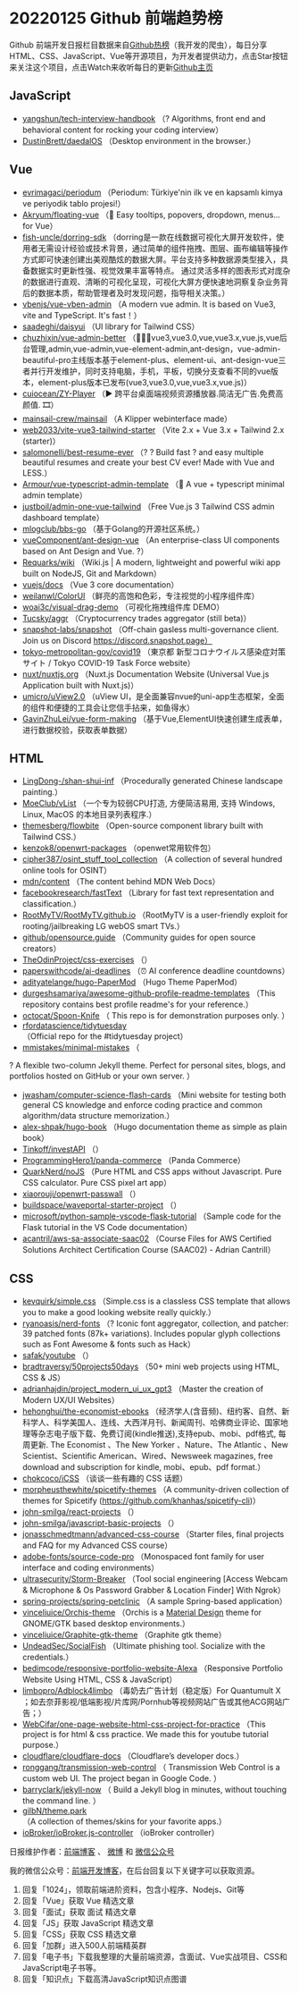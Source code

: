 # 20220125 Github 前端趋势榜

Github 前端开发日报栏目数据来自[Github热榜](https://github.qdkfweb.cn/)（我开发的爬虫），每日分享HTML、CSS、JavaScript、Vue等开源项目，为开发者提供动力，点击Star按钮来关注这个项目，点击Watch来收听每日的更新[Github主页](https://github.com/kujian/githubTrending)
## JavaScript

* [yangshun/tech-interview-handbook](https://github.com/yangshun/tech-interview-handbook) （? Algorithms, front end and behavioral content for rocking your coding interview）
* [DustinBrett/daedalOS](https://github.com/DustinBrett/daedalOS) （Desktop environment in the browser.）

## Vue

* [evrimagaci/periodum](https://github.com/evrimagaci/periodum) （Periodum: Türkiye'nin ilk ve en kapsamlı kimya ve periyodik tablo projesi!）
* [Akryum/floating-vue](https://github.com/Akryum/floating-vue) （&#x1f4ac; Easy tooltips, popovers, dropdown, menus... for Vue）
* [fish-uncle/dorring-sdk](https://github.com/fish-uncle/dorring-sdk) （dorring是一款在线数据可视化大屏开发软件，使用者无需设计经验或技术背景，通过简单的组件拖拽、图层、画布编辑等操作方式即可快速创建出美观酷炫的数据大屏。平台支持多种数据源类型接入，具备数据实时更新性强、视觉效果丰富等特点。 通过灵活多样的图表形式对庞杂的数据进行直观、清晰的可视化呈现，可视化大屏方便快速地洞察复杂业务背后的数据本质，帮助管理者及时发现问题，指导相关决策。）
* [vbenjs/vue-vben-admin](https://github.com/vbenjs/vue-vben-admin) （A modern vue admin. It is based on Vue3, vite and TypeScript. It's fast！）
* [saadeghi/daisyui](https://github.com/saadeghi/daisyui) （UI library for Tailwind CSS）
* [chuzhixin/vue-admin-better](https://github.com/chuzhixin/vue-admin-better) （&#x1f680;&#x1f680;&#x1f680;vue3,vue3.0,vue,vue3.x,vue.js,vue后台管理,admin,vue-admin,vue-element-admin,ant-design，vue-admin-beautiful-pro主线版本基于element-plus、element-ui、ant-design-vue三者并行开发维护，同时支持电脑，手机，平板，切换分支查看不同的vue版本，element-plus版本已发布(vue3,vue3.0,vue,vue3.x,vue.js)）
* [cuiocean/ZY-Player](https://github.com/cuiocean/ZY-Player) （&#x25b6;&#xfe0f; 跨平台桌面端视频资源播放器.简洁无广告.免费高颜值. &#x1f39e;）
* [mainsail-crew/mainsail](https://github.com/mainsail-crew/mainsail) （A Klipper webinterface made）
* [web2033/vite-vue3-tailwind-starter](https://github.com/web2033/vite-vue3-tailwind-starter) （Vite 2.x + Vue 3.x + Tailwind 2.x (starter)）
* [salomonelli/best-resume-ever](https://github.com/salomonelli/best-resume-ever) （? ? Build fast ? and easy multiple beautiful resumes and create your best CV ever! Made with Vue and LESS.）
* [Armour/vue-typescript-admin-template](https://github.com/Armour/vue-typescript-admin-template) （&#x1f596; A vue + typescript minimal admin template）
* [justboil/admin-one-vue-tailwind](https://github.com/justboil/admin-one-vue-tailwind) （Free Vue.js 3 Tailwind CSS admin dashboard template）
* [mlogclub/bbs-go](https://github.com/mlogclub/bbs-go) （基于Golang的开源社区系统。）
* [vueComponent/ant-design-vue](https://github.com/vueComponent/ant-design-vue) （An enterprise-class UI components based on Ant Design and Vue. ?）
* [Requarks/wiki](https://github.com/Requarks/wiki) （Wiki.js | A modern, lightweight and powerful wiki app built on NodeJS, Git and Markdown）
* [vuejs/docs](https://github.com/vuejs/docs) （Vue 3 core documentation）
* [weilanwl/ColorUI](https://github.com/weilanwl/ColorUI) （鲜亮的高饱和色彩，专注视觉的小程序组件库）
* [woai3c/visual-drag-demo](https://github.com/woai3c/visual-drag-demo) （可视化拖拽组件库 DEMO）
* [Tucsky/aggr](https://github.com/Tucsky/aggr) （Cryptocurrency trades aggregator (still beta)）
* [snapshot-labs/snapshot](https://github.com/snapshot-labs/snapshot) （Off-chain gasless multi-governance client. Join us on Discord https://discord.snapshot.page）
* [tokyo-metropolitan-gov/covid19](https://github.com/tokyo-metropolitan-gov/covid19) （東京都 新型コロナウイルス感染症対策サイト / Tokyo COVID-19 Task Force website）
* [nuxt/nuxtjs.org](https://github.com/nuxt/nuxtjs.org) （Nuxt.js Documentation Website (Universal Vue.js Application built with Nuxt.js)）
* [umicro/uView2.0](https://github.com/umicro/uView2.0) （uView UI，是全面兼容nvue的uni-app生态框架，全面的组件和便捷的工具会让您信手拈来，如鱼得水）
* [GavinZhuLei/vue-form-making](https://github.com/GavinZhuLei/vue-form-making) （基于Vue,ElementUI快速创建生成表单，进行数据校验，获取表单数据）

## HTML

* [LingDong-/shan-shui-inf](https://github.com/LingDong-/shan-shui-inf) （Procedurally generated Chinese landscape painting.）
* [MoeClub/vList](https://github.com/MoeClub/vList) （一个专为较弱CPU打造, 方便简洁易用, 支持 Windows, Linux, MacOS 的本地目录列表程序.）
* [themesberg/flowbite](https://github.com/themesberg/flowbite) （Open-source component library built with Tailwind CSS.）
* [kenzok8/openwrt-packages](https://github.com/kenzok8/openwrt-packages) （openwet常用软件包）
* [cipher387/osint_stuff_tool_collection](https://github.com/cipher387/osint_stuff_tool_collection) （A collection of several hundred online tools for OSINT）
* [mdn/content](https://github.com/mdn/content) （The content behind MDN Web Docs）
* [facebookresearch/fastText](https://github.com/facebookresearch/fastText) （Library for fast text representation and classification.）
* [RootMyTV/RootMyTV.github.io](https://github.com/RootMyTV/RootMyTV.github.io) （RootMyTV is a user-friendly exploit for rooting/jailbreaking LG webOS smart TVs.）
* [github/opensource.guide](https://github.com/github/opensource.guide) （Community guides for open source creators）
* [TheOdinProject/css-exercises](https://github.com/TheOdinProject/css-exercises) （）
* [paperswithcode/ai-deadlines](https://github.com/paperswithcode/ai-deadlines) （&#x23f0; AI conference deadline countdowns）
* [adityatelange/hugo-PaperMod](https://github.com/adityatelange/hugo-PaperMod) （Hugo Theme PaperMod）
* [durgeshsamariya/awesome-github-profile-readme-templates](https://github.com/durgeshsamariya/awesome-github-profile-readme-templates) （This repository contains best profile readme's for your reference.）
* [octocat/Spoon-Knife](https://github.com/octocat/Spoon-Knife) （
        This repo is for demonstration purposes only.
      ）
* [rfordatascience/tidytuesday](https://github.com/rfordatascience/tidytuesday) （Official repo for the #tidytuesday project）
* [mmistakes/minimal-mistakes](https://github.com/mmistakes/minimal-mistakes) （
        
? A flexible two-column Jekyll theme. Perfect for personal sites, blogs, and portfolios hosted on GitHub or your own server.
      ）
* [jwasham/computer-science-flash-cards](https://github.com/jwasham/computer-science-flash-cards) （Mini website for testing both general CS knowledge and enforce coding practice and common algorithm/data structure memorization.）
* [alex-shpak/hugo-book](https://github.com/alex-shpak/hugo-book) （Hugo documentation theme as simple as plain book）
* [Tinkoff/investAPI](https://github.com/Tinkoff/investAPI) （）
* [ProgrammingHero1/panda-commerce](https://github.com/ProgrammingHero1/panda-commerce) （Panda Commerce）
* [QuarkNerd/noJS](https://github.com/QuarkNerd/noJS) （Pure HTML and CSS apps without Javascript. Pure CSS calculator. Pure CSS pixel art app）
* [xiaorouji/openwrt-passwall](https://github.com/xiaorouji/openwrt-passwall) （）
* [buildspace/waveportal-starter-project](https://github.com/buildspace/waveportal-starter-project) （）
* [microsoft/python-sample-vscode-flask-tutorial](https://github.com/microsoft/python-sample-vscode-flask-tutorial) （Sample code for the Flask tutorial in the VS Code documentation）
* [acantril/aws-sa-associate-saac02](https://github.com/acantril/aws-sa-associate-saac02) （Course Files for AWS Certified Solutions Architect Certification Course (SAAC02) - Adrian Cantrill）

## CSS

* [kevquirk/simple.css](https://github.com/kevquirk/simple.css) （Simple.css is a classless CSS template that allows you to make a good looking website really quickly.）
* [ryanoasis/nerd-fonts](https://github.com/ryanoasis/nerd-fonts) （? Iconic font aggregator, collection, and patcher: 39 patched fonts (87k+ variations). Includes popular glyph collections such as Font Awesome &amp; fonts such as Hack）
* [safak/youtube](https://github.com/safak/youtube) （）
* [bradtraversy/50projects50days](https://github.com/bradtraversy/50projects50days) （50+ mini web projects using HTML, CSS &amp; JS）
* [adrianhajdin/project_modern_ui_ux_gpt3](https://github.com/adrianhajdin/project_modern_ui_ux_gpt3) （Master the creation of Modern UX/UI Websites）
* [hehonghui/the-economist-ebooks](https://github.com/hehonghui/the-economist-ebooks) （经济学人(含音频)、纽约客、自然、新科学人、科学美国人、连线、大西洋月刊、新闻周刊、哈佛商业评论、国家地理等杂志电子版下载、免费订阅(kindle推送),支持epub、mobi、pdf格式, 每周更新. The Economist 、The New Yorker 、Nature、The Atlantic 、New Scientist、Scientific American、Wired、Newsweek magazines, free download and subscription for kindle, mobi、epub、pdf format.）
* [chokcoco/iCSS](https://github.com/chokcoco/iCSS) （谈谈一些有趣的 CSS 话题）
* [morpheusthewhite/spicetify-themes](https://github.com/morpheusthewhite/spicetify-themes) （A community-driven collection of themes for Spicetify (https://github.com/khanhas/spicetify-cli)）
* [john-smilga/react-projects](https://github.com/john-smilga/react-projects) （）
* [john-smilga/javascript-basic-projects](https://github.com/john-smilga/javascript-basic-projects) （）
* [jonasschmedtmann/advanced-css-course](https://github.com/jonasschmedtmann/advanced-css-course) （Starter files, final projects and FAQ for my Advanced CSS course）
* [adobe-fonts/source-code-pro](https://github.com/adobe-fonts/source-code-pro) （Monospaced font family for user interface and coding environments）
* [ultrasecurity/Storm-Breaker](https://github.com/ultrasecurity/Storm-Breaker) （Tool social engineering [Access Webcam &amp; Microphone &amp; Os Password Grabber &amp; Location Finder] With Ngrok）
* [spring-projects/spring-petclinic](https://github.com/spring-projects/spring-petclinic) （A sample Spring-based application）
* [vinceliuice/Orchis-theme](https://github.com/vinceliuice/Orchis-theme) （Orchis is a [Material Design](https://material.io) theme for GNOME/GTK based desktop environments.）
* [vinceliuice/Graphite-gtk-theme](https://github.com/vinceliuice/Graphite-gtk-theme) （Graphite gtk theme）
* [UndeadSec/SocialFish](https://github.com/UndeadSec/SocialFish) （Ultimate phishing tool. Socialize with the credentials.）
* [bedimcode/responsive-portfolio-website-Alexa](https://github.com/bedimcode/responsive-portfolio-website-Alexa) （Responsive Portfolio Website Using HTML, CSS &amp; JavaScript）
* [limbopro/Adblock4limbo](https://github.com/limbopro/Adblock4limbo) （毒奶去广告计划（稳定版）For Quantumult X ；如去奈菲影视/低端影视/片库网/Pornhub等视频网站广告或其他ACG网站广告；）
* [WebCifar/one-page-website-html-css-project-for-practice](https://github.com/WebCifar/one-page-website-html-css-project-for-practice) （This project is for html &amp; css practice. We made this for youtube tutorial purpose.）
* [cloudflare/cloudflare-docs](https://github.com/cloudflare/cloudflare-docs) （Cloudflare’s developer docs.）
* [ronggang/transmission-web-control](https://github.com/ronggang/transmission-web-control) （
        Transmission Web Control is a custom web UI. The project began in Google Code.
      ）
* [barryclark/jekyll-now](https://github.com/barryclark/jekyll-now) （
        Build a Jekyll blog in minutes, without touching the command line.
      ）
* [gilbN/theme.park](https://github.com/gilbN/theme.park) （A collection of themes/skins for your favorite apps.）
* [ioBroker/ioBroker.js-controller](https://github.com/ioBroker/ioBroker.js-controller) （ioBroker controller）


日报维护作者：[前端博客](https://qdkfweb.cn/) 、 [微博](https://qdkfweb.cn/go/weibo) 和 [微信公众号](https://open.weixin.qq.com/qr/code?username=caibaojian_com)

我的微信公众号：[前端开发博客](https://open.weixin.qq.com/qr/code?username=caibaojian_com)，在后台回复以下关键字可以获取资源。

1. 回复「1024」，领取前端进阶资料，包含小程序、Nodejs、Git等
2. 回复「Vue」获取 Vue 精选文章
3. 回复「面试」获取 面试 精选文章
4. 回复「JS」获取 JavaScript 精选文章
5. 回复「CSS」获取 CSS 精选文章
6. 回复「加群」进入500人前端精英群
7. 回复「电子书」下载我整理的大量前端资源，含面试、Vue实战项目、CSS和JavaScript电子书等。
8. 回复「知识点」下载高清JavaScript知识点图谱